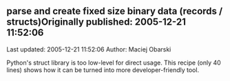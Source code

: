## parse and create fixed size binary data (records / structs)Originally published: 2005-12-21 11:52:06 
Last updated: 2005-12-21 11:52:06 
Author: Maciej Obarski 
 
Python's struct library is too low-level for direct usage. This recipe (only 40 lines) shows how it can be turned into more developer-friendly tool.